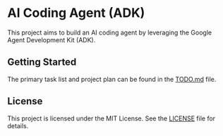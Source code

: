 # AI Coding Agent (ADK)

This project aims to build an AI coding agent by leveraging the Google Agent Development Kit (ADK).

## Getting Started

The primary task list and project plan can be found in the [TODO.md](TODO.md) file.

## License

This project is licensed under the MIT License. See the [LICENSE](LICENSE) file for details.